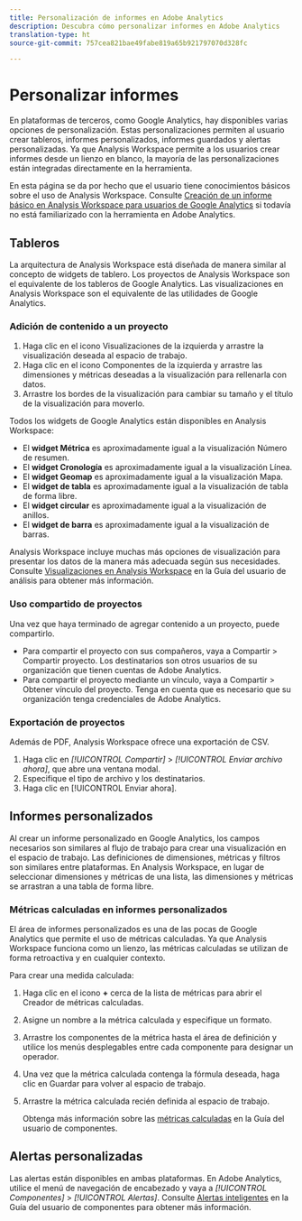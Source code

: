 ```yaml
---
title: Personalización de informes en Adobe Analytics
description: Descubra cómo personalizar informes en Adobe Analytics
translation-type: ht
source-git-commit: 757cea821bae49fabe819a65b921797070d328fc

---
```



# Personalizar informes

En plataformas de terceros, como Google Analytics, hay disponibles varias opciones de personalización. Estas personalizaciones permiten al usuario crear tableros, informes personalizados, informes guardados y alertas personalizadas. Ya que Analysis Workspace permite a los usuarios crear informes desde un lienzo en blanco, la mayoría de las personalizaciones están integradas directamente en la herramienta.

En esta página se da por hecho que el usuario tiene conocimientos básicos sobre el uso de Analysis Workspace. Consulte [Creación de un informe básico en Analysis Workspace para usuarios de Google Analytics](reports/create-report.md) si todavía no está familiarizado con la herramienta en Adobe Analytics.

## Tableros

La arquitectura de Analysis Workspace está diseñada de manera similar al concepto de widgets de tablero. Los proyectos de Analysis Workspace son el equivalente de los tableros de Google Analytics. Las visualizaciones en Analysis Workspace son el equivalente de las utilidades de Google Analytics.

### Adición de contenido a un proyecto

1. Haga clic en el icono Visualizaciones de la izquierda y arrastre la visualización deseada al espacio de trabajo.
2. Haga clic en el icono Componentes de la izquierda y arrastre las dimensiones y métricas deseadas a la visualización para rellenarla con datos.
3. Arrastre los bordes de la visualización para cambiar su tamaño y el título de la visualización para moverlo.

Todos los widgets de Google Analytics están disponibles en Analysis Workspace:

* El **widget Métrica** es aproximadamente igual a la visualización Número de resumen.
* El **widget Cronología** es aproximadamente igual a la visualización Línea.
* El **widget Geomap** es aproximadamente igual a la visualización Mapa.
* El **widget de tabla** es aproximadamente igual a la visualización de tabla de forma libre.
* El **widget circular** es aproximadamente igual a la visualización de anillos.
* El **widget de barra** es aproximadamente igual a la visualización de barras.

Analysis Workspace incluye muchas más opciones de visualización para presentar los datos de la manera más adecuada según sus necesidades. Consulte [Visualizaciones en Analysis Workspace](/help/analyze/analysis-workspace/visualizations/freeform-analysis-visualizations.md) en la Guía del usuario de análisis para obtener más información.

### Uso compartido de proyectos

Una vez que haya terminado de agregar contenido a un proyecto, puede compartirlo.

* Para compartir el proyecto con sus compañeros, vaya a Compartir > Compartir proyecto. Los destinatarios son otros usuarios de su organización que tienen cuentas de Adobe Analytics.
* Para compartir el proyecto mediante un vínculo, vaya a Compartir > Obtener vínculo del proyecto. Tenga en cuenta que es necesario que su organización tenga credenciales de Adobe Analytics.

### Exportación de proyectos

Además de PDF, Analysis Workspace ofrece una exportación de CSV.

1. Haga clic en *[!UICONTROL Compartir]* > *[!UICONTROL Enviar archivo ahora]*, que abre una ventana modal.
2. Especifique el tipo de archivo y los destinatarios.
3. Haga clic en [!UICONTROL Enviar ahora].

## Informes personalizados

Al crear un informe personalizado en Google Analytics, los campos necesarios son similares al flujo de trabajo para crear una visualización en el espacio de trabajo. Las definiciones de dimensiones, métricas y filtros son similares entre plataformas. En Analysis Workspace, en lugar de seleccionar dimensiones y métricas de una lista, las dimensiones y métricas se arrastran a una tabla de forma libre.

### Métricas calculadas en informes personalizados

El área de informes personalizados es una de las pocas de Google Analytics que permite el uso de métricas calculadas. Ya que Analysis Workspace funciona como un lienzo, las métricas calculadas se utilizan de forma retroactiva y en cualquier contexto.

Para crear una medida calculada:

1. Haga clic en el icono **+** cerca de la lista de métricas para abrir el Creador de métricas calculadas.
2. Asigne un nombre a la métrica calculada y especifique un formato.
3. Arrastre los componentes de la métrica hasta el área de definición y utilice los menús desplegables entre cada componente para designar un operador.
4. Una vez que la métrica calculada contenga la fórmula deseada, haga clic en Guardar para volver al espacio de trabajo.
5. Arrastre la métrica calculada recién definida al espacio de trabajo.

   Obtenga más información sobre las [métricas calculadas](/help/components/c-variables/c-metrics/calculated-metric.md) en la Guía del usuario de componentes.

## Alertas personalizadas

Las alertas están disponibles en ambas plataformas. En Adobe Analytics, utilice el menú de navegación de encabezado y vaya a *[!UICONTROL Componentes]* > *[!UICONTROL Alertas]*. Consulte [Alertas inteligentes](/help/components/c-alerts/intellligent-alerts.md) en la Guía del usuario de componentes para obtener más información.
